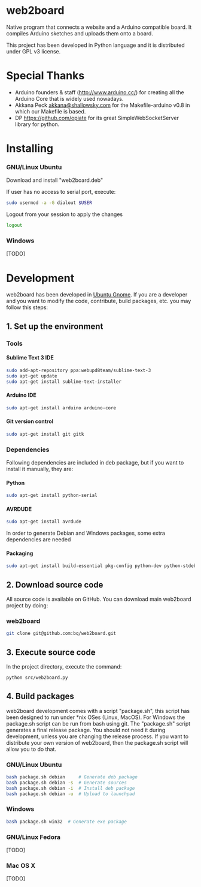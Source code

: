 # web2board
Native program that connects a website and a Arduino compatible board. It compiles Arduino sketches and uploads them onto a board.


This project has been developed in Python language and it is distributed under GPL v3 license.


Special Thanks
======================

* Arduino founders & staff (http://www.arduino.cc/) for creating all the Arduino Core that is widely used nowadays.
* Akkana Peck <akkana@shallowsky.com> for the Makefile-arduino v0.8 in which our Makefile is based.
* DP <https://github.com/opiate> for its great SimpleWebSocketServer library for python.


# Installing

### GNU/Linux Ubuntu

Download and install "web2board.deb"

If user has no access to serial port, execute:

```bash
sudo usermod -a -G dialout $USER
```

Logout from your session to apply the changes

```bash
logout
```

### Windows

[TODO]


# Development

web2board has been developed in [Ubuntu Gnome](http://ubuntugnome.org/). If you are a developer and you want to modify the code, contribute, build packages, etc. you may follow this steps:

## 1. Set up the environment

### Tools

#### Sublime Text 3 IDE
```bash
sudo add-apt-repository ppa:webupd8team/sublime-text-3
sudo apt-get update
sudo apt-get install sublime-text-installer
```

#### Arduino IDE
```bash
sudo apt-get install arduino arduino-core
```

#### Git version control
```bash
sudo apt-get install git gitk
```

### Dependencies

Following dependencies are included in deb package, but if you want to install it manually, they are:

#### Python
```bash
sudo apt-get install python-serial 
```

#### AVRDUDE
```bash
sudo apt-get install avrdude
```

In order to generate Debian and Windows packages, some extra dependencies are needed

#### Packaging
```bash
sudo apt-get install build-essential pkg-config python-dev python-stdeb p7zip-full curl nsis
```

## 2. Download source code

All source code is available on GitHub. You can download main web2board project by doing:

### web2board

```bash
git clone git@github.com:bq/web2board.git
```

## 3. Execute source code

In the project directory, execute the command:

```bash
python src/web2board.py
```

## 4. Build packages

web2board development comes with a script "package.sh", this script has been designed to run under *nix OSes (Linux, MacOS). For Windows the package.sh script can be run from bash using git.
The "package.sh" script generates a final release package. You should not need it during development, unless you are changing the release process. If you want to distribute your own version of web2board, then the package.sh script will allow you to do that.

### GNU/Linux Ubuntu
```bash
bash package.sh debian     # Generate deb package
bash package.sh debian -s  # Generate sources
bash package.sh debian -i  # Install deb package
bash package.sh debian -u  # Upload to launchpad
```

### Windows
```bash
bash package.sh win32  # Generate exe package
```

### GNU/Linux Fedora

[TODO]

### Mac OS X

[TODO]
